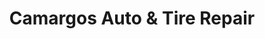---
title: "Camargos Auto & Tire Repair"
url: /berwyn/camargos-auto-und-tire-repair/
shop: Autowerkstatt
---